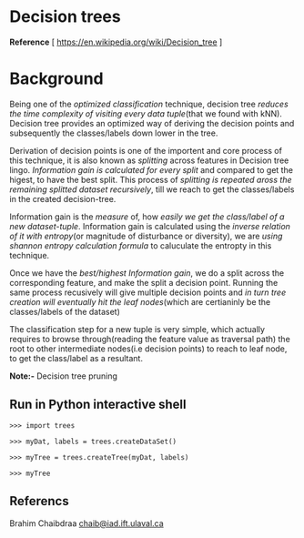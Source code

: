 # Decision trees
**Reference** [ https://en.wikipedia.org/wiki/Decision_tree ]

# Background
Being one of the *optimized classification* technique, decision tree *reduces the time complexity of visiting every data tuple*(that we found with kNN). Decision tree provides an optimized way of deriving the decision points and subsequently the classes/labels down lower in the tree.

Derivation of decision points is one of the importent and core process of this technique, it is also known as *splitting* across features in Decision tree lingo. *Information gain is calculated for every split* and compared to get the higest, to have the best split. This process of *splitting is repeated aross the remaining splitted dataset recursively*, till we reach to get the classes/labels in the created decision-tree.

Information gain is the *measure* of, how *easily we get the class/label of a new dataset-tuple*. Information gain is calculated using the *inverse relation of it with entropy*(or magnitude of disturbance or diversity), we are *using shannon entropy calculation formula* to caluculate the entropty in this technique.

Once we have the *best/highest Information gain*, we do a split across the corresponding feature, and make the split a decision point. Running the same process recusively will give multiple decision points and *in turn tree creation will eventually hit the leaf nodes*(which are certianinly be the classes/labels of the dataset)

The classification step for a new tuple is very simple, which actually requires to browse through(reading the feature value as traversal path) the root to other intermediate nodes(i.e decision points) to reach to leaf node, to get the class/label as a resultant.

**Note:-** Decision tree pruning

## Run in Python interactive shell
    >>> import trees

    >>> myDat, labels = trees.createDataSet()

    >>> myTree = trees.createTree(myDat, labels)    
    
    >>> myTree

## Referencs
Brahim Chaibdraa 
<chaib@iad.ift.ulaval.ca>
